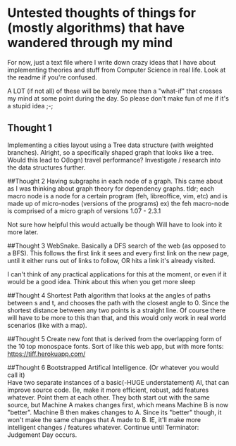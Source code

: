 # Untested thoughts of things for (mostly algorithms) that have wandered through my mind
For now, just a text file where I write down crazy ideas that I have about implementing theories and stuff from Computer Science in real life. Look at the readme if you're confused.

A LOT (if not all) of these will be barely more than a "what-if" that crosses my mind at some point during the day. So please don't make fun of me if it's a stupid idea ;-;

## Thought 1
Implementing a cities layout using a Tree data structure (with weighted branches). Alright, so a specifically shaped graph that looks like a tree. Would this lead to O(logn) travel performance? Investigate / research into the data structures further.

##Thought 2
Having subgraphs in each node of a graph. This came about as I was thinking about graph theory for dependency graphs.
tldr; each macro node is a node for a certain program (feh, libreoffice, vim, etc) and is made up of micro-nodes (versions of the programs)
	ex) the feh macro-node is comprised of a micro graph of versions 1.07 - 2.3.1

Not sure how helpful this would actually be though
Will have to look into it more later.

##Thought 3
WebSnake. Basically a DFS search of the web (as opposed to a BFS). This follows the first link it sees and every first link on the new page, until it either runs out of links to follow, OR hits a link it's already visited.

I can't think of any practical applications for this at the moment, or even if it would be a good idea. Think about this when you get more sleep

##Thought 4
Shortest Path algorithm that looks at the angles of paths between s and t, and chooses the path with the closest angle to 0. Since the shortest distance between any two points is a straight line. Of course there will have to be more to this than that, and this would only work in real world scenarios (like with a map).

##Thought 5
Create new font that is derived from the overlapping form of the 10 top monospace fonts. Sort of like this web app, but with more fonts: https://tiff.herokuapp.com/

##Thought 6
Bootstrapped Artifical Intelligence. (Or whatever you would call it)  
Have two separate instances of a basic(-HUGE understatement) AI, that can improve source code. (Ie, make it more efficient, robust, add features whatever. Point them at each other. They both start out with the same source, but Machine A makes changes first, which means Machine B is now "better". Machine B then makes changes to A. Since its "better" though, it won't make the same changes that A made to B. IE, it'll make more intelligent changes / features whatever. Continue until Terminator: Judgement Day occurs.
